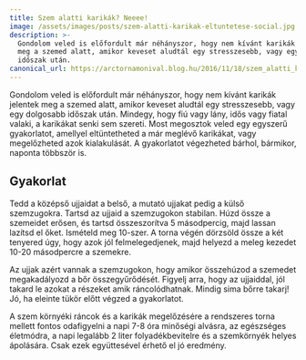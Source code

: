 ```yaml
---
title: Szem alatti karikák? Neeee!
image: /assets/images/posts/szem-alatti-karikak-eltuntetese-social.jpg
description: >-
  Gondolom veled is előfordult már néhányszor, hogy nem kívánt karikák jelentek
  meg a szemed alatt, amikor keveset aludtál egy stresszesebb, vagy egy dolgosabb
  időszak után.
canonical_url: https://arctornamonival.blog.hu/2016/11/18/szem_alatti_karikak_eltuntetese
---
```


Gondolom veled is előfordult már néhányszor, hogy nem kívánt karikák jelentek
meg a szemed alatt, amikor keveset aludtál egy stresszesebb, vagy egy dolgosabb
időszak után. Mindegy, hogy fiú vagy lány, idős vagy fiatal valaki, a karikákat
senki sem szereti. Most megosztok veled egy egyszerű gyakorlatot, amellyel
eltüntetheted a már meglévő karikákat, vagy megelőzheted azok kialakulását. A
gyakorlatot végezheted bárhol, bármikor, naponta többször is.

## Gyakorlat
Tedd a középső ujjaidat a belső, a mutató ujjakat pedig a külső szemzugokra.
Tartsd az ujjaid a szemzugokon stabilan. Húzd össze a szemeidet erősen, és
tartsd összeszorítva 5 másodpercig, majd lassan lazítsd el őket. Ismételd meg
10-szer. A torna végén dörzsöld össze a két tenyered úgy, hogy azok jól felmelegedjenek,
majd helyezd a meleg kezedet 10-20 másodpercre a szemekre.

Az ujjak azért vannak a szemzugokon, hogy amikor összehúzod a szemedet
megakadályozd a bőr összegyűrődését. Figyelj arra, hogy az ujjaiddal, jól takard
le azokat a részeket amik ráncolódhatnak. Mindig sima bőrre takarj! Jó, ha
eleinte tükör előtt végzed a gyakorlatot.

A szem környéki ráncok és a karikák megelőzésére a rendszeres torna mellett
fontos odafigyelni a napi 7-8 óra minőségi alvásra, az egészséges életmódra, a
napi legalább 2 liter folyadékbevitelre és a szemkörnyék helyes ápolására. Csak
ezek együttesével érhető el jó eredmény.

